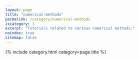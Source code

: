 ```yaml
---
layout: page
title: "numerical-methods"
permalink: /category/numerical-methods
iscategory: 1
excerpt: "Tutorials related to various numerical methods."
noindex: true
sitemap: false
---
```

{% include category.html category=page.title %}
